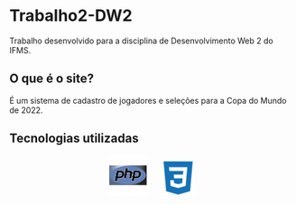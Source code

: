 # Trabalho2-DW2

Trabalho desenvolvido para a disciplina de Desenvolvimento Web 2 do IFMS.

## O que é o site?

É um sistema de cadastro de jogadores e seleções para a Copa do Mundo de 2022.

## Tecnologias utilizadas

<p align="center">
  <img height="70" src="https://raw.githubusercontent.com/devicons/devicon/master/icons/php/php-original.svg" style="max-width: 100%;">
  &nbsp;&nbsp;&nbsp;&nbsp;
  <img height="60" src="https://raw.githubusercontent.com/devicons/devicon/master/icons/css3/css3-plain.svg" style="max-width: 100%;">
</p>


